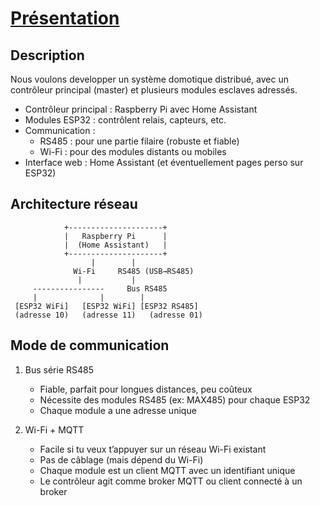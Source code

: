 # [Présentation](readme.md)

## Description

Nous voulons developper un système domotique distribué, avec un contrôleur principal (master) et plusieurs modules esclaves adressés.

- Contrôleur principal : Raspberry Pi avec Home Assistant
- Modules ESP32 : contrôlent relais, capteurs, etc.
- Communication :
  - RS485 : pour une partie filaire (robuste et fiable)
  - Wi-Fi : pour des modules distants ou mobiles
- Interface web : Home Assistant (et éventuellement pages perso sur ESP32)

## Architecture réseau

```less
            +---------------------+
            |   Raspberry Pi      |
            |  (Home Assistant)   |
            +---------------------+
                  |        |
              Wi-Fi     RS485 (USB→RS485)
               |           |
     ----------------     Bus RS485
     |              |        |
 [ESP32 WiFi]   [ESP32 WiFi] [ESP32 RS485]
 (adresse 10)   (adresse 11)   (adresse 01)
```

## Mode de communication

1. Bus série RS485
   - Fiable, parfait pour longues distances, peu coûteux
   - Nécessite des modules RS485 (ex: MAX485) pour chaque ESP32
   - Chaque module a une adresse unique

2. Wi-Fi + MQTT

   - Facile si tu veux t’appuyer sur un réseau Wi-Fi existant
   - Pas de câblage (mais dépend du Wi-Fi)
   - Chaque module est un client MQTT avec un identifiant unique
   - Le contrôleur agit comme broker MQTT ou client connecté à un broker